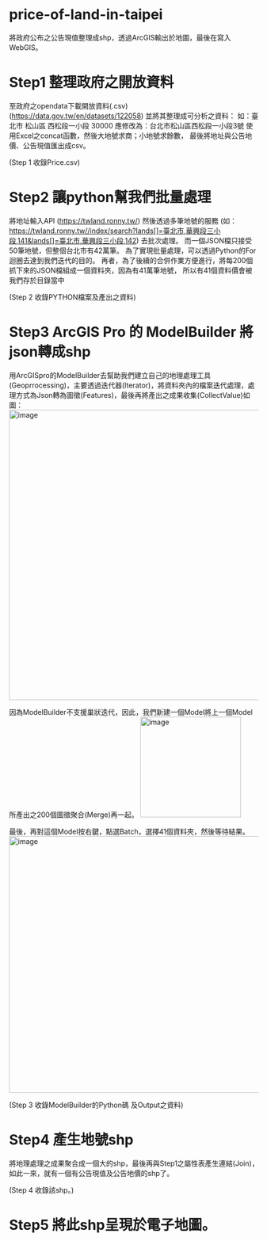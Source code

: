 # price-of-land-in-taipei
將政府公布之公告現值整理成shp，透過ArcGIS輸出於地圖，最後在寫入WebGIS。

# Step1 整理政府之開放資料
至政府之opendata下載開放資料(.csv) (https://data.gov.tw/en/datasets/122058)
並將其整理成可分析之資料：
如：臺北市	 松山區	西松段一小段	30000
應修改為：台北市松山區西松段一小段3號
使用Excel之concat函數，然後大地號求商；小地號求餘數，
最後將地址與公告地價、公告現值匯出成csv。

(Step 1 收錄Price.csv)

# Step2 讓python幫我們批量處理
將地址輸入API (https://twland.ronny.tw/) 然後透過多筆地號的服務 (如：https://twland.ronny.tw//index/search?lands[]=臺北市,華興段三小段,141&lands[]=臺北市,華興段三小段,142) 去批次處理。
而一個JSON檔只接受50筆地號，但整個台北市有42萬筆。
為了實現批量處理，可以透過Python的For迴圈去達到我們迭代的目的。
再者，為了後續的合併作業方便進行，將每200個抓下來的JSON檔組成一個資料夾，因為有41萬筆地號，
所以有41個資料價會被我們存於目錄當中

(Step 2 收錄PYTHON檔案及產出之資料)

# Step3 ArcGIS Pro 的 ModelBuilder 將json轉成shp
用ArcGISpro的ModelBuilder去幫助我們建立自己的地理處理工具(Geoprrocessing)，主要透過迭代器(Iterator)，將資料夾內的檔案迭代處理，處理方式為Json轉為圖徵(Features)，最後再將產出之成果收集(CollectValue)如圖：
<img width="586" alt="image" src="https://user-images.githubusercontent.com/101982224/167857521-961bf9d0-97c9-415a-8de8-5ec1f266ae09.png">

因為ModelBuilder不支援巢狀迭代，因此，我們新建一個Model將上一個Model所產出之200個圖徵聚合(Merge)再一起。
<img width="203" alt="image" src="https://user-images.githubusercontent.com/101982224/167858490-89afe40f-dc0e-409b-b95a-5bd9284eb3a9.png">

最後，再對這個Model按右鍵，點選Batch，選擇41個資料夾，然後等待結果。
<img width="518" alt="image" src="https://user-images.githubusercontent.com/101982224/167858460-4b38528c-4d23-4df9-8950-6c47034bc9e4.png">

(Step 3 收錄ModelBuilder的Python碼 及Output之資料)

# Step4 產生地號shp
將地理處理之成果聚合成一個大的shp，最後再與Step1之屬性表產生連結(Join)，如此一來，就有一個有公告現值及公告地價的shp了。

(Step 4 收錄該shp。)

# Step5 將此shp呈現於電子地圖。
